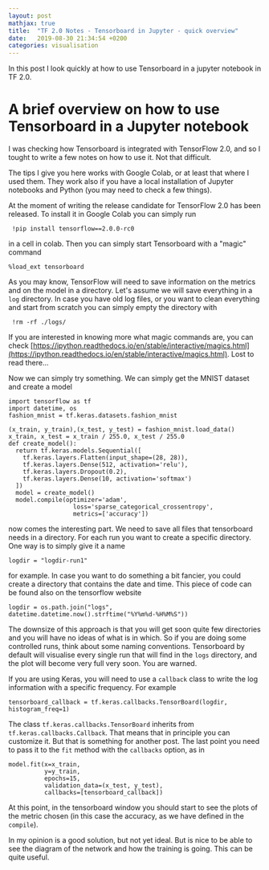 ```yaml
---
layout: post
mathjax: true
title:  "TF 2.0 Notes - Tensorboard in Jupyter - quick overview"
date:   2019-08-30 21:34:54 +0200
categories: visualisation
---
```


In this post I look quickly at how to use Tensorboard in
a jupyter notebook in TF 2.0. 
<!--more-->

# A brief overview on how to use Tensorboard in a Jupyter notebook

I was checking how Tensorboard is integrated with TensorFlow 2.0, and so
I tought to write a few notes on how to use it. Not that difficult.

The tips I give you here works with Google Colab, or at least that
where I used them. They work also if you have a local installation of
Jupyter notebooks and Python (you may need to check a few things).

At the moment of writing the release candidate for TensorFlow 2.0 has been
released. To install it in Google Colab you can simply run

     !pip install tensorflow==2.0.0-rc0

in a cell in colab. Then you can simply start Tensorboard with a "magic" command

    %load_ext tensorboard

As you may know, TensorFlow will need to save information on the metrics and on
the model in a directory. Let's assume we will save everything in a ```log```
directory. In case you have old log files, or you want to clean everything and
start from scratch you can simply empty the directory with

     !rm -rf ./logs/

If you are interested in knowing more what magic commands are, you can check
[https://ipython.readthedocs.io/en/stable/interactive/magics.html](https://ipython.readthedocs.io/en/stable/interactive/magics.html). Lost to read there...

Now we can simply try something. We can simply get the MNIST dataset and create a model

    import tensorflow as tf
    import datetime, os
    fashion_mnist = tf.keras.datasets.fashion_mnist

    (x_train, y_train),(x_test, y_test) = fashion_mnist.load_data()
    x_train, x_test = x_train / 255.0, x_test / 255.0
    def create_model():
      return tf.keras.models.Sequential([
        tf.keras.layers.Flatten(input_shape=(28, 28)),
        tf.keras.layers.Dense(512, activation='relu'),
        tf.keras.layers.Dropout(0.2),
        tf.keras.layers.Dense(10, activation='softmax')
      ])
      model = create_model()
      model.compile(optimizer='adam',
                      loss='sparse_categorical_crossentropy',
                      metrics=['accuracy'])

now comes the interesting part. We need to save all files that tensorboard
needs in a directory. For each run you want to create a specific directory.
One way is to simply give it a name

    logdir = "logdir-run1"

for example. In case you want to do something a bit fancier, you could
create a directory that contains the date and time. This piece of code
can be found also on the tensorflow website

    logdir = os.path.join("logs", datetime.datetime.now().strftime("%Y%m%d-%H%M%S"))

The downsize of this approach is that you will get soon quite few directories
and you will have no ideas of what is in which. So if you are doing some
controlled runs, think about some naming conventions. Tensorboard by default
will visualise every single run that will find in the ```logs``` directory, and
the plot will become very full very soon. You are warned.

If you are using Keras, you will need to use a ```callback``` class to write
the log information with a specific frequency. For example

    tensorboard_callback = tf.keras.callbacks.TensorBoard(logdir, histogram_freq=1)

The class ```tf.keras.callbacks.TensorBoard``` inherits from
```tf.keras.callbacks.Callback```. That means that in principle you can customize
it. But that is something for another post. The last point you need to
pass it to the ```fit``` method with the ```callbacks``` option, as in

    model.fit(x=x_train,
              y=y_train,
              epochs=15,
              validation_data=(x_test, y_test),
              callbacks=[tensorboard_callback])

At this point, in the tensorboard window you should start to see the plots
of the metric chosen (in this case the accuracy, as we have defined in the
```compile```).

In my opinion is a good solution, but not yet ideal. But is nice to be able
to see the diagram of the network and how the training is going. This can be quite useful.
